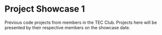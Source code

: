 Project Showcase 1
==================

Previous code projects from members in the TEC Club. Projects here will be presented by their respective members on the showcase date.
